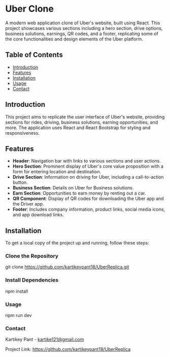 # Uber Clone

A modern web application clone of Uber's website, built using React. This project showcases various sections including a hero section, drive options, business solutions, earnings, QR codes, and a footer, replicating some of the core functionalities and design elements of the Uber platform.

## Table of Contents

- [Introduction](#introduction)
- [Features](#features)
- [Installation](#installation)
- [Usage](#usage)
- [Contact](#contact)

## Introduction

This project aims to replicate the user interface of Uber's website, providing sections for rides, driving, business solutions, earning opportunities, and more. The application uses React and React Bootstrap for styling and responsiveness.

## Features

- **Header**: Navigation bar with links to various sections and user actions.
- **Hero Section**: Prominent display of Uber's core value proposition with a form for entering location and destination.
- **Drive Section**: Information on driving for Uber, including a call-to-action button.
- **Business Section**: Details on Uber for Business solutions.
- **Earn Section**: Opportunities to earn money by renting out a car.
- **QR Component**: Display of QR codes for downloading the Uber app and the Driver app.
- **Footer**: Includes company information, product links, social media icons, and app download links.

## Installation

To get a local copy of the project up and running, follow these steps:

### Clone the Repository

git clone https://github.com/kartikeypant18/UberReplica.git

### Install Dependencies

npm install

### Usage

npm run dev

### Contact
Kartikey Pant - kartike121@gmail.com

Project Link: https://github.com/kartikeypant18/UberReplica

